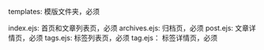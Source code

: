 templates: 模版文件夹，必须

index.ejs: 首页和文章列表页，必须
archives.ejs: 归档页，必须
post.ejs: 文章详情页，必须
tags.ejs: 标签列表页，必须
tag.ejs： 标签详情页，必须
